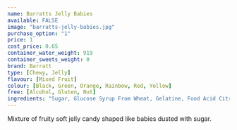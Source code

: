 ```yaml
---
name: Barratts Jelly Babies
available: FALSE
image: "barratts-jelly-babies.jpg"
purchase_option: "1"
price: 1
cost_price: 0.65
container_water_weight: 919
container_sweets_weight: 0
brand: Barratt
type: [Chewy, Jelly]
flavour: [Mixed Fruit]
colour: [Black, Green, Orange, Rainbow, Red, Yellow]
free: [Alcohol, Gluten, Nut]
ingredients: "Sugar, Glucose Syrup From Wheat, Gelatine, Food Acid Citric Acid, Flavourings, Natural Colours (Anthocyanin, Curcumin, Capsanthin), Vegetable Concentrate, Maize Starch"
---
```

Mixture of fruity soft jelly candy shaped like babies dusted with sugar.